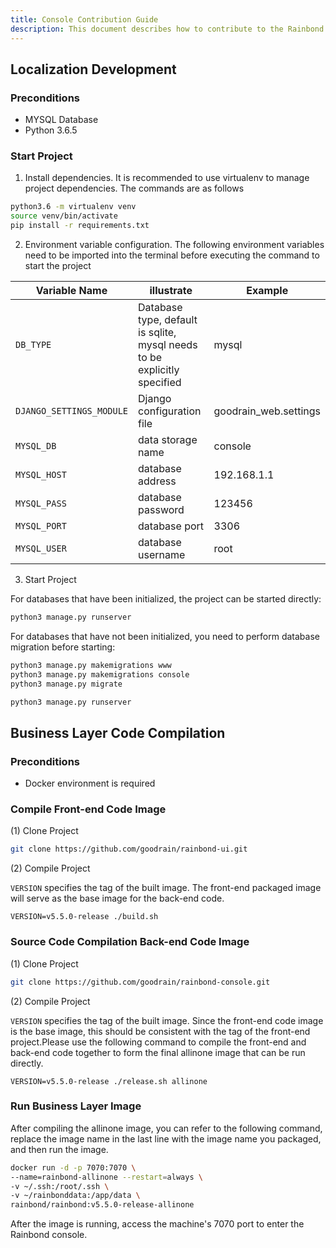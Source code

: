 ```yaml
---
title: Console Contribution Guide
description: This document describes how to contribute to the Rainbond console project.
---
```


## Localization Development

### Preconditions

- MYSQL Database
- Python 3.6.5

### Start Project

1. Install dependencies. It is recommended to use virtualenv to manage project dependencies. The commands are as follows

```bash
python3.6 -m virtualenv venv
source venv/bin/activate
pip install -r requirements.txt
```

2. Environment variable configuration. The following environment variables need to be imported into the terminal before executing the command to start the project

| Variable Name            | illustrate                                                               | Example                                                     |
| ------------------------ | ------------------------------------------------------------------------ | ----------------------------------------------------------- |
| `DB_TYPE`                | Database type, default is sqlite, mysql needs to be explicitly specified | mysql                                                       |
| `DJANGO_SETTINGS_MODULE` | Django configuration file                                                | goodrain_web.settings  |
| `MYSQL_DB`               | data storage name                                                        | console                                                     |
| `MYSQL_HOST`             | database address                                                         | 192.168.1.1 |
| `MYSQL_PASS`             | database password                                                        | 123456                                                      |
| `MYSQL_PORT`             | database port                                                            | 3306                                                        |
| `MYSQL_USER`             | database username                                                        | root                                                        |

3. Start Project

For databases that have been initialized, the project can be started directly:

```bash
python3 manage.py runserver
```

For databases that have not been initialized, you need to perform database migration before starting:

```bash
python3 manage.py makemigrations www
python3 manage.py makemigrations console
python3 manage.py migrate

python3 manage.py runserver
```

## Business Layer Code Compilation

### Preconditions

- Docker environment is required

### Compile Front-end Code Image

(1) Clone Project

```bash
git clone https://github.com/goodrain/rainbond-ui.git
```

(2) Compile Project

`VERSION` specifies the tag of the built image. The front-end packaged image will serve as the base image for the back-end code.

```
VERSION=v5.5.0-release ./build.sh
```

### Source Code Compilation Back-end Code Image

(1) Clone Project

```bash
git clone https://github.com/goodrain/rainbond-console.git
```

(2) Compile Project

`VERSION` specifies the tag of the built image. Since the front-end code image is the base image, this should be consistent with the tag of the front-end project.Please use the following command to compile the front-end and back-end code together to form the final allinone image that can be run directly.

```
VERSION=v5.5.0-release ./release.sh allinone
```

### Run Business Layer Image

After compiling the allinone image, you can refer to the following command, replace the image name in the last line with the image name you packaged, and then run the image.

```bash
docker run -d -p 7070:7070 \
--name=rainbond-allinone --restart=always \
-v ~/.ssh:/root/.ssh \
-v ~/rainbonddata:/app/data \
rainbond/rainbond:v5.5.0-release-allinone
```

After the image is running, access the machine's 7070 port to enter the Rainbond console.
